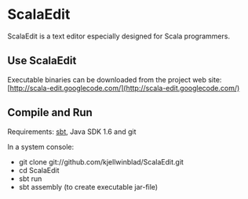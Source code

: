 ScalaEdit
=========

ScalaEdit is a text editor especially designed for Scala programmers.

Use ScalaEdit
-------------

Executable binaries can be downloaded from the project web site: 
[http://scala-edit.googlecode.com/](http://scala-edit.googlecode.com/)

Compile and Run
---------------

Requirements: [sbt](http://code.google.com/p/simple-build-tool/), Java SDK 1.6 and git

In a system console:

* git clone git://github.com/kjellwinblad/ScalaEdit.git
* cd ScalaEdit
* sbt run
* sbt assembly (to create executable jar-file)